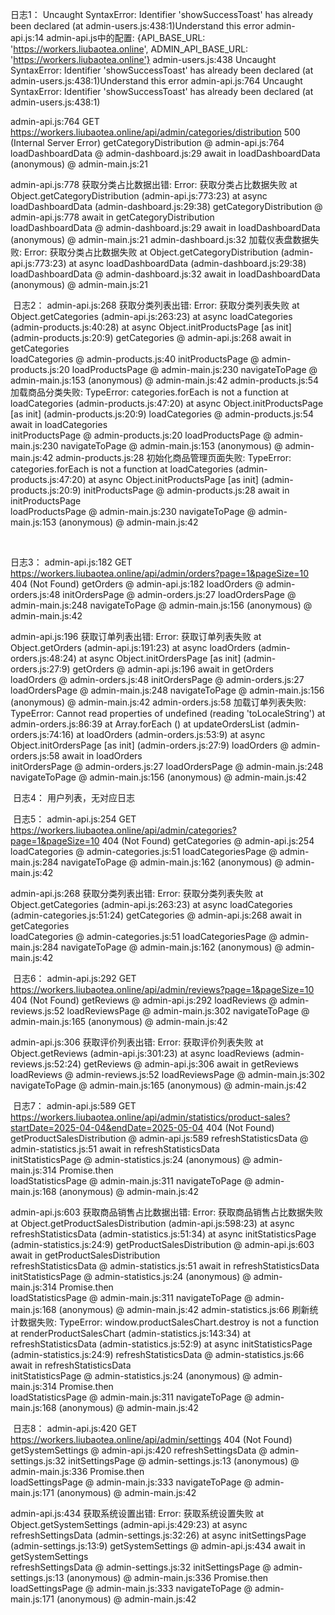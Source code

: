 日志1：
Uncaught SyntaxError: Identifier 'showSuccessToast' has already been declared (at admin-users.js:438:1)Understand this error
admin-api.js:14 admin-api.js中的配置: {API_BASE_URL: 'https://workers.liubaotea.online', ADMIN_API_BASE_URL: 'https://workers.liubaotea.online'}
admin-users.js:438 Uncaught SyntaxError: Identifier 'showSuccessToast' has already been declared (at admin-users.js:438:1)Understand this error
admin-api.js:764 
Uncaught SyntaxError: Identifier 'showSuccessToast' has already been declared (at admin-users.js:438:1)
            
admin-api.js:764 
 GET https://workers.liubaotea.online/api/admin/categories/distribution 500 (Internal Server Error)
getCategoryDistribution	@	admin-api.js:764
loadDashboardData	@	admin-dashboard.js:29
await in loadDashboardData		
(anonymous)	@	admin-main.js:21

admin-api.js:778 获取分类占比数据出错: Error: 获取分类占比数据失败
    at Object.getCategoryDistribution (admin-api.js:773:23)
    at async loadDashboardData (admin-dashboard.js:29:38)
getCategoryDistribution	@	admin-api.js:778
await in getCategoryDistribution		
loadDashboardData	@	admin-dashboard.js:29
await in loadDashboardData		
(anonymous)	@	admin-main.js:21
admin-dashboard.js:32 加载仪表盘数据失败: Error: 获取分类占比数据失败
    at Object.getCategoryDistribution (admin-api.js:773:23)
    at async loadDashboardData (admin-dashboard.js:29:38)
loadDashboardData	@	admin-dashboard.js:32
await in loadDashboardData		
(anonymous)	@	admin-main.js:21
﻿


﻿
日志2：
admin-api.js:268 获取分类列表出错: Error: 获取分类列表失败
    at Object.getCategories (admin-api.js:263:23)
    at async loadCategories (admin-products.js:40:28)
    at async Object.initProductsPage [as init] (admin-products.js:20:9)
getCategories	@	admin-api.js:268
await in getCategories		
loadCategories	@	admin-products.js:40
initProductsPage	@	admin-products.js:20
loadProductsPage	@	admin-main.js:230
navigateToPage	@	admin-main.js:153
(anonymous)	@	admin-main.js:42
admin-products.js:54 加载商品分类失败: TypeError: categories.forEach is not a function
    at loadCategories (admin-products.js:47:20)
    at async Object.initProductsPage [as init] (admin-products.js:20:9)
loadCategories	@	admin-products.js:54
await in loadCategories		
initProductsPage	@	admin-products.js:20
loadProductsPage	@	admin-main.js:230
navigateToPage	@	admin-main.js:153
(anonymous)	@	admin-main.js:42
admin-products.js:28 初始化商品管理页面失败: TypeError: categories.forEach is not a function
    at loadCategories (admin-products.js:47:20)
    at async Object.initProductsPage [as init] (admin-products.js:20:9)
initProductsPage	@	admin-products.js:28
await in initProductsPage		
loadProductsPage	@	admin-main.js:230
navigateToPage	@	admin-main.js:153
(anonymous)	@	admin-main.js:42
﻿

﻿

日志3：
admin-api.js:182 
 GET https://workers.liubaotea.online/api/admin/orders?page=1&pageSize=10 404 (Not Found)
getOrders	@	admin-api.js:182
loadOrders	@	admin-orders.js:48
initOrdersPage	@	admin-orders.js:27
loadOrdersPage	@	admin-main.js:248
navigateToPage	@	admin-main.js:156
(anonymous)	@	admin-main.js:42

admin-api.js:196 获取订单列表出错: Error: 获取订单列表失败
    at Object.getOrders (admin-api.js:191:23)
    at async loadOrders (admin-orders.js:48:24)
    at async Object.initOrdersPage [as init] (admin-orders.js:27:9)
getOrders	@	admin-api.js:196
await in getOrders		
loadOrders	@	admin-orders.js:48
initOrdersPage	@	admin-orders.js:27
loadOrdersPage	@	admin-main.js:248
navigateToPage	@	admin-main.js:156
(anonymous)	@	admin-main.js:42
admin-orders.js:58 加载订单列表失败: TypeError: Cannot read properties of undefined (reading 'toLocaleString')
    at admin-orders.js:86:39
    at Array.forEach (<anonymous>)
    at updateOrdersList (admin-orders.js:74:16)
    at loadOrders (admin-orders.js:53:9)
    at async Object.initOrdersPage [as init] (admin-orders.js:27:9)
loadOrders	@	admin-orders.js:58
await in loadOrders		
initOrdersPage	@	admin-orders.js:27
loadOrdersPage	@	admin-main.js:248
navigateToPage	@	admin-main.js:156
(anonymous)	@	admin-main.js:42
﻿


﻿
日志4：
用户列表，无对应日志

﻿
日志5：
admin-api.js:254 
 GET https://workers.liubaotea.online/api/admin/categories?page=1&pageSize=10 404 (Not Found)
getCategories	@	admin-api.js:254
loadCategories	@	admin-categories.js:51
loadCategoriesPage	@	admin-main.js:284
navigateToPage	@	admin-main.js:162
(anonymous)	@	admin-main.js:42

admin-api.js:268 获取分类列表出错: Error: 获取分类列表失败
    at Object.getCategories (admin-api.js:263:23)
    at async loadCategories (admin-categories.js:51:24)
getCategories	@	admin-api.js:268
await in getCategories		
loadCategories	@	admin-categories.js:51
loadCategoriesPage	@	admin-main.js:284
navigateToPage	@	admin-main.js:162
(anonymous)	@	admin-main.js:42

﻿
日志6：
admin-api.js:292 
 GET https://workers.liubaotea.online/api/admin/reviews?page=1&pageSize=10 404 (Not Found)
getReviews	@	admin-api.js:292
loadReviews	@	admin-reviews.js:52
loadReviewsPage	@	admin-main.js:302
navigateToPage	@	admin-main.js:165
(anonymous)	@	admin-main.js:42

admin-api.js:306 获取评价列表出错: Error: 获取评价列表失败
    at Object.getReviews (admin-api.js:301:23)
    at async loadReviews (admin-reviews.js:52:24)
getReviews	@	admin-api.js:306
await in getReviews		
loadReviews	@	admin-reviews.js:52
loadReviewsPage	@	admin-main.js:302
navigateToPage	@	admin-main.js:165
(anonymous)	@	admin-main.js:42
﻿


﻿
日志7：
admin-api.js:589 
 GET https://workers.liubaotea.online/api/admin/statistics/product-sales?startDate=2025-04-04&endDate=2025-05-04 404 (Not Found)
getProductSalesDistribution	@	admin-api.js:589
refreshStatisticsData	@	admin-statistics.js:51
await in refreshStatisticsData		
initStatisticsPage	@	admin-statistics.js:24
(anonymous)	@	admin-main.js:314
Promise.then		
loadStatisticsPage	@	admin-main.js:311
navigateToPage	@	admin-main.js:168
(anonymous)	@	admin-main.js:42

admin-api.js:603 获取商品销售占比数据出错: Error: 获取商品销售占比数据失败
    at Object.getProductSalesDistribution (admin-api.js:598:23)
    at async refreshStatisticsData (admin-statistics.js:51:34)
    at async initStatisticsPage (admin-statistics.js:24:9)
getProductSalesDistribution	@	admin-api.js:603
await in getProductSalesDistribution		
refreshStatisticsData	@	admin-statistics.js:51
await in refreshStatisticsData		
initStatisticsPage	@	admin-statistics.js:24
(anonymous)	@	admin-main.js:314
Promise.then		
loadStatisticsPage	@	admin-main.js:311
navigateToPage	@	admin-main.js:168
(anonymous)	@	admin-main.js:42
admin-statistics.js:66 刷新统计数据失败: TypeError: window.productSalesChart.destroy is not a function
    at renderProductSalesChart (admin-statistics.js:143:34)
    at refreshStatisticsData (admin-statistics.js:52:9)
    at async initStatisticsPage (admin-statistics.js:24:9)
refreshStatisticsData	@	admin-statistics.js:66
await in refreshStatisticsData		
initStatisticsPage	@	admin-statistics.js:24
(anonymous)	@	admin-main.js:314
Promise.then		
loadStatisticsPage	@	admin-main.js:311
navigateToPage	@	admin-main.js:168
(anonymous)	@	admin-main.js:42
﻿


﻿
日志8：
admin-api.js:420 
 GET https://workers.liubaotea.online/api/admin/settings 404 (Not Found)
getSystemSettings	@	admin-api.js:420
refreshSettingsData	@	admin-settings.js:32
initSettingsPage	@	admin-settings.js:13
(anonymous)	@	admin-main.js:336
Promise.then		
loadSettingsPage	@	admin-main.js:333
navigateToPage	@	admin-main.js:171
(anonymous)	@	admin-main.js:42

admin-api.js:434 获取系统设置出错: Error: 获取系统设置失败
    at Object.getSystemSettings (admin-api.js:429:23)
    at async refreshSettingsData (admin-settings.js:32:26)
    at async initSettingsPage (admin-settings.js:13:9)
getSystemSettings	@	admin-api.js:434
await in getSystemSettings		
refreshSettingsData	@	admin-settings.js:32
initSettingsPage	@	admin-settings.js:13
(anonymous)	@	admin-main.js:336
Promise.then		
loadSettingsPage	@	admin-main.js:333
navigateToPage	@	admin-main.js:171
(anonymous)	@	admin-main.js:42
﻿


﻿

